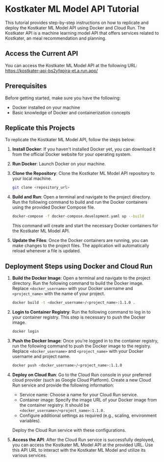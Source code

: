# Kostkater ML Model API Tutorial

This tutorial provides step-by-step instructions on how to replicate and deploy the Kostkater ML Model API using Docker and Cloud Run. The Kostkater API is a machine learning model API that offers services related to Kostkater, an meal recommendation and planning.

## Access the Current API 

You can access the Kostkater ML Model API at the following URL: https://kostkater-api-bs2yfqpjra-et.a.run.app/

## Prerequisites

Before getting started, make sure you have the following:

- Docker installed on your machine
- Basic knowledge of Docker and containerization concepts

## Replicate this Projects

To replicate the Kostkater ML Model API, follow the steps below:

1. **Install Docker**: If you haven't installed Docker yet, you can download it from the official Docker website for your operating system.

2. **Run Docker**: Launch Docker on your machine.

3. **Clone the Repository**: Clone the Kostkater ML Model API repository to your local machine.

   ```bash
   git clone <repository_url>
   
4. **Build and Run**: Open a terminal and navigate to the project directory. Run the following command to build and run the Docker containers using the provided Docker Compose file.

   ```bash
   docker-compose -f docker-compose.development.yaml up --build
   
    ```
    This command will create and start the necessary Docker containers for the Kostkater ML Model API.
    
5. **Update the Files**: Once the Docker containers are running, you can make changes to the project files. The application will automatically reload whenever a file is updated.

## Deployment Steps using Docker and Cloud Run

1. **Build the Docker Image**: Open a terminal and navigate to the project directory. Run the following command to build the Docker image. Replace `<docker_username>` with your Docker username and `<project_name>` with the name of your project.

   ```bash
   docker build -t <docker_username>/<project_name>:1.1.0 .

2. **Login to Container Registry**: Run the following command to log in to your container registry. This step is necessary to push the Docker image.

   ```bash
   docker login

3. **Push the Docker Image**: Once you're logged in to the container registry, run the following command to push the Docker image to the registry. Replace `<docker_username>` and `<project_name>` with your Docker username and project name.
    
    ```bash
    docker push <docker_username>/<project_name>:1.1.0

4. **Deploy on Cloud Run**: Go to the Cloud Run console in your preferred cloud provider (such as Google Cloud Platform). Create a new Cloud Run service and provide the following information:

    - Service name: Choose a name for your Cloud Run service.
    - Container image: Specify the image URL of your Docker image from the container registry. It should be `<docker_username>/<project_name>:1.1.0.`
    - Configure additional settings as required (e.g., scaling, environment variables).

    Deploy the Cloud Run service with these configurations.

5. **Access the API**: After the Cloud Run service is successfully deployed, you can access the Kostkater ML Model API at the provided URL. Use this API URL to interact with the Kostkater ML Model and utilize its various services.

